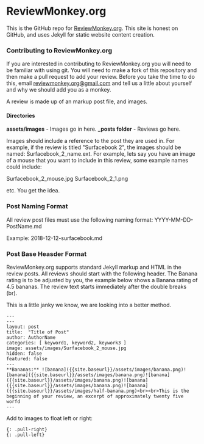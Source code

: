 # ReviewMonkey.org

This is the GitHub repo for [ReviewMonkey.org](http://reviewmonkey.org). This site is honest on GitHub, and uses Jekyll for static website content creation.  
    
### Contributing to ReviewMonkey.org

If you are interested in contributing to ReviewMonkey.org you will need to be familiar with using git. You will need to make a fork of this repository and then make a pull request to add your review.  Before you take the time to do this, email reviewmonkey.org@gmail.com and tell us a little about yourself and why we should add you as a monkey.

A review is made up of an markup post file, and images.

#### Directories ####
**assets/images** - Images go in here.
**_posts folder** - Reviews go here.

Images should include a reference to the post they are used in.  For example, if the review is titled "Surfacebook 2", the images should be named:  Surfacebook_2_name.ext.  For example, lets say you have an image of a mouse that you want to include in this review, some example names could include:

Surfacebook_2_mouse.jpg
Surfacebook_2_1.png

etc.  You get the idea. 

### Post Naming Format ###
All review post files must use the following naming format:
YYYY-MM-DD-PostName.md

Example:
2018-12-12-surfacebook.md
    
### Post Base Heasder Format ###
ReviewMonkey.org supports standard Jekyll markup and HTML in the review posts. All reviews should start with the following header.  The Banana rating is to be adjusted by you, the example below shows a Banana rating of 4.5 bananas.  The review text starts immediately after the double breaks (br). 

This is a little janky we know, we are looking into a better method.

```
---
---
layout: post
title:  "Title of Post"
author: AuthorName
categories: [ keyword1, keyword2, keywork3 ]
image: assets/images/Surfacebook_2_mouse.jpg
hidden: false
featured: false
---
**Bananas:** ![banana]({{site.baseurl}}/assets/images/banana.png)![banana]({{site.baseurl}}/assets/images/banana.png)![banana]({{site.baseurl}}/assets/images/banana.png)![banana]({{site.baseurl}}/assets/images/banana.png)![banana]({{site.baseurl}}/assets/images/half-banana.png)<br><br>This is the beginning of your review, an excerpt of approximately twenty five worfd
---
```

Add to images to float left or right:
````
{: .pull-right}
{: .pull-left}
````

